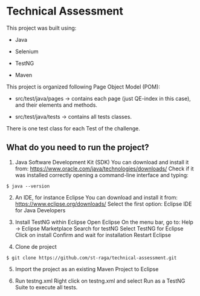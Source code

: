# Technical Assessment

This project was built using:

* Java

* Selenium

* TestNG

* Maven

This project is organized following Page Object Model (POM):

* src/test/java/pages -> contains each page (just QE-index in this case), and their elements and methods.

* src/test/java/tests -> contains all tests classes.

There is one test class for each Test of the challenge.

## What do you need to run the project?

1.  Java Software Development Kit (SDK)
You can download and install it from: https://www.oracle.com/java/technologies/downloads/ 
Check if it was installed correctly opening a command-line interface and typing:

```
$ java --version

```

2. An IDE, for instance Eclipse
You can download and install it from: https://www.eclipse.org/downloads/ 
Select the first option: Eclipse IDE for Java Developers 

3. Install TestNG within Eclipse
Open Eclipse
On the menu bar, go to: Help -> Eclipse Marketplace
Search for testNG
Select TestNG for Eclipse
Click on install 
Confirm and wait for installation 
Restart Eclipse

4. Clone de project 
```
$ git clone https://github.com/st-raga/technical-assessment.git

```

5. Import the project as an existing Maven Project to Eclipse

6. Run testng.xml 
Right click on testng.xml and select Run as a TestNG Suite to execute all tests.